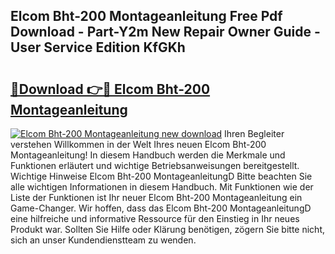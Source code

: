 ## Elcom Bht-200 Montageanleitung Free Pdf Download - Part-Y2m New Repair Owner Guide - User Service Edition KfGKh

# <h2><a href="http://df6yer.blite.top/?on=Elcom+Bht-200+Montageanleitung">🔗Download 👉🔴 Elcom Bht-200 Montageanleitung</a></h2>

[![Elcom Bht-200 Montageanleitung new download](https://i.imgur.com/lujVjoI.png)](http://df6yer.blite.top/?on=Elcom+Bht-200+Montageanleitung)
Ihren Begleiter verstehen Willkommen in der Welt Ihres neuen Elcom Bht-200 Montageanleitung! In diesem Handbuch werden die Merkmale und Funktionen erläutert und wichtige Betriebsanweisungen bereitgestellt. Wichtige Hinweise Elcom Bht-200 MontageanleitungD Bitte beachten Sie alle wichtigen Informationen in diesem Handbuch. Mit Funktionen wie der Liste der Funktionen ist Ihr neuer Elcom Bht-200 Montageanleitung ein Game-Changer. Wir hoffen, dass das Elcom Bht-200 MontageanleitungD eine hilfreiche und informative Ressource für den Einstieg in Ihr neues Produkt war. Sollten Sie Hilfe oder Klärung benötigen, zögern Sie bitte nicht, sich an unser Kundendienstteam zu wenden.
